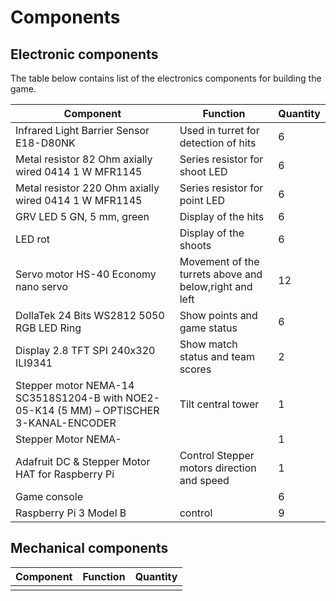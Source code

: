 # Components

## Electronic components

The table below contains list of the electronics components for building the game.


| Component | Function |  Quantity |
| --------------- | --------------- | --------------- |
| Infrared Light Barrier Sensor E18-D80NK| Used in turret for detection of hits | 6 |
| Metal resistor 82 Ohm axially wired 0414 1 W MFR1145 | Series resistor for shoot LED| 6 |
|Metal resistor 220 Ohm axially wired 0414 1 W MFR1145| Series resistor for point LED | 6 |
|GRV LED 5 GN, 5 mm, green| Display of the hits | 6 |
|LED rot| Display of the shoots | 6 |
|Servo motor HS-40 Economy nano servo| Movement of the turrets above and below,right and left | 12 |
|DollaTek 24 Bits WS2812 5050 RGB LED Ring| Show points and game status| 6 |
|Display 2.8 TFT SPI 240x320 ILI9341| Show match status and team scores | 2|
|Stepper motor NEMA-14 SC3518S1204-B with NOE2-05-K14 (5 MM) – 	OPTISCHER 3-KANAL-ENCODER| Tilt central tower  | 1|
|Stepper Motor NEMA-|  | 1 |
|Adafruit DC & Stepper Motor HAT for Raspberry Pi| Control Stepper motors direction and speed   | 1 |
|Game console  |  | 6|
|Raspberry Pi 3 Model B| control | 9|


## Mechanical components
| Component | Function |  Quantity |
| --------------- | --------------- | --------------- |
| | |  |